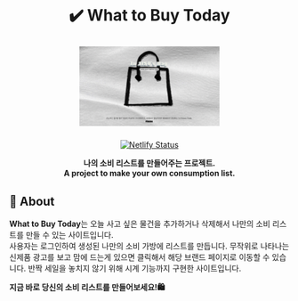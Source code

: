 
<div width="100%" height="100%" align="center">
  
<h1 align="center">
  <p align="center">✔️ What to Buy Today</p>
  <a href="https://what-to-buy-today.netlify.app/">
    <img width="50%" src="img/title_readme.png"/>
  </a>
</h1>
<a href="https://what-to-buy-today.netlify.app/"><img src="https://api.netlify.com/api/v1/badges/1cddf08a-c878-41ad-a29e-385d76702389/deploy-status" alt="Netlify Status"/></a>

<b>나의 소비 리스트를 만들어주는 프로젝트.</b></br>
<b>A project to make your own consumption list.</b>

</div>

## 👀 About

<p><strong>What to Buy Today</strong>는 오늘 사고 싶은 물건을 추가하거나 삭제해서 나만의 소비 리스트를 만들 수 있는 사이트입니다.</br> 
사용자는 로그인하여 생성된 나만의 소비 가방에 리스트를 만듭니다. 무작위로 나타나는 신제품 광고를 보고 맘에 드는게 있으면 클릭해서 해당 브랜드 페이지로 이동할 수 있습니다. 반짝 세일을 놓치지 않기 위해 시계 기능까지 구현한 사이트입니다.</p>
<strong>지금 바로 당신의 소비 리스트를 만들어보세요!🛍</strong>
